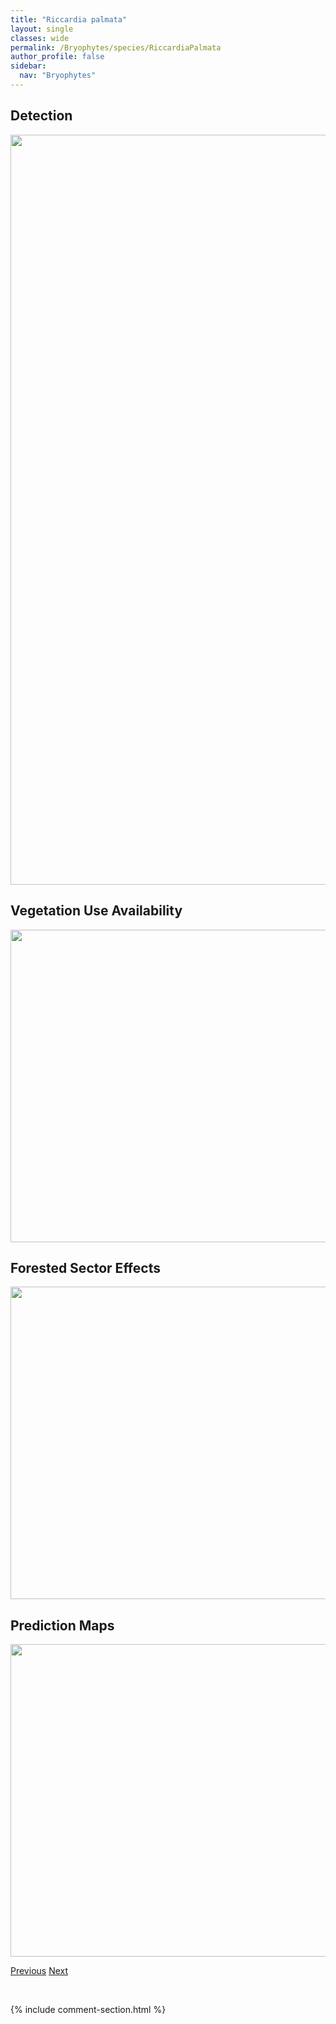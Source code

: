 ```yaml
---
title: "Riccardia palmata"
layout: single
classes: wide
permalink: /Bryophytes/species/RiccardiaPalmata
author_profile: false
sidebar:
  nav: "Bryophytes"
---
```


<h2>Detection</h2>

<a href="https://drive.google.com/uc?export=view&id=1jjNSVegedm5AZamAvvP10J0XDdHv_-i0">
<img src="https://drive.google.com/uc?export=view&id=1jjNSVegedm5AZamAvvP10J0XDdHv_-i0" height = "1200" width = "800">
</a>


<h2>Vegetation Use Availability</h2>

<a href="https://drive.google.com/uc?export=view&id=1RlMvVL9RAujXr5TIEHk0h7yURf3s1ZDW">
<img src="https://drive.google.com/uc?export=view&id=1RlMvVL9RAujXr5TIEHk0h7yURf3s1ZDW" height = "500" width = "1000">
</a>


<h2>Forested Sector Effects</h2>

<a href="https://drive.google.com/uc?export=view&id=11HD-98zAp8LARimV-FF4ZkOQCT6Rn9Er">
<img src="https://drive.google.com/uc?export=view&id=11HD-98zAp8LARimV-FF4ZkOQCT6Rn9Er" height = "500" width = "1000">
</a>


<h2>Prediction Maps</h2>

<a href="https://drive.google.com/uc?export=view&id=18uhNTe3mi-R60Lavdc7uUyrb2KeL-85A">
<img src="https://drive.google.com/uc?export=view&id=18uhNTe3mi-R60Lavdc7uUyrb2KeL-85A" height = "500" width = "1000">
</a>


<a href="/DevelopmentWebsite/Bryophytes/species/DrepanocladusPolygamus" class="pagination--pager" title="Drepanocladus polygamus">Previous</a> <a href="/DevelopmentWebsite/Bryophytes/species/IsopterygiopsisPulchella" class="pagination--pager" title="Isopterygiopsis pulchella">Next</a>

<p>&nbsp;</p>

{% include comment-section.html %}
